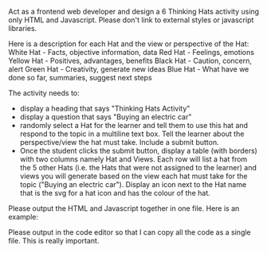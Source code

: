 Act as a frontend web developer and design a 6 Thinking Hats activity using only HTML and Javascript. Please don't link to external styles or javascript libraries. 

Here is a description for each Hat and the view or perspective of the Hat:
White Hat - Facts, objective information, data
Red Hat - Feelings, emotions
Yellow Hat - Positives, advantages, benefits
Black Hat - Caution, concern, alert
Green Hat - Creativity, generate new ideas
Blue Hat - What have we done so far, summaries, suggest next steps

The activity needs to:
- display a heading that says "Thinking Hats Activity"
- display a question that says "Buying an electric car"
- randomly select a Hat for the learner and tell them to use this hat and respond to the topic in a multiline text box. Tell the learner about the perspective/view the hat must take. Include a submit button.
- Once the student clicks the submit button, display a table (with borders) with two columns namely Hat and Views. Each row will list a hat from the  5 other Hats  (i.e. the Hats that were not assigned to the learner) and views you will generate based on the view each hat must take for the topic ("Buying an electric car"). Display an icon next to the Hat name that is the svg for a hat icon and has the colour of the hat.

Please output the HTML and Javascript together in one file. Here is an example:
<html>
<head>
<script>
// Insert Javascript here
</script>
</head>
<body>
<!-- Insert HTML Here -->
</body>
</html>

Please output in the code editor so that I can copy all the code as a single file. This is really important.
